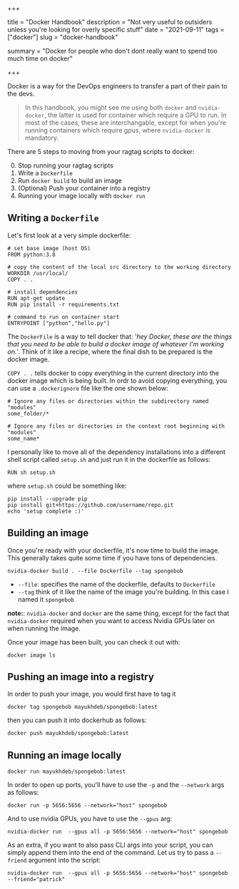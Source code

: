 +++


title = "Docker Handbook"
description = "Not very useful to outsiders unless you're looking for overly specific stuff"
date = "2021-09-11"
tags = ["docker"]
slug = "docker-handbook"

summary = "Docker for people who don't dont really want to spend too much time on docker"

+++

Docker is a way for the DevOps engineers to transfer a part of their pain to the devs. 

> In this handbook, you might see me using both `docker` and `nvidia-docker`, the latter is used for container which require a GPU to run. In most of the cases, these are interchangable, except for when you're running containers which require gpus, where `nvidia-docker` is mandatory.

There are 5 steps to moving from your ragtag scripts to docker: 

0. Stop running your ragtag scripts 
1. Write a `Dockerfile`
2. Run `docker build` to build an image
3. (Optional) Push your container into a registry
4. Running your image locally with `docker run`

## Writing a `Dockerfile`

Let's first look at a very simple dockerfile: 

```
# set base image (host OS)
FROM python:3.8

# copy the content of the local src directory to the working directory
WORKDIR /usr/local/
COPY . .

# install dependencies
RUN apt-get update
RUN pip install -r requirements.txt

# command to run on container start
ENTRYPOINT ["python","hello.py"]
```

The `DockerFile` is a way to tell docker that: '*hey Docker, these are the things that you need to be able to build a docker image of whatever I'm working on.*'. Think of it like a recipe, where the final dish to be prepared is the docker image. 

`COPY . .` tells docker to copy everything in the current directory into the docker image which is being built. In ordr to avoid copying everything, you can use a `.dockerignore` file like the one shown below: 

```
# Ignore any files or directories within the subdirectory named "modules" 
some_folder/*

# Ignore any files or directories in the context root beginning with "modules"
some_name*
```

I personally like to move all of the dependency installations into a different shell script called `setup.sh` and just run it in the dockerfile as follows:

```
RUN sh setup.sh
```

where `setup.sh` could be something like: 

```
pip install --upgrade pip
pip install git+https://github.com/username/repo.git
echo 'setup complete :)'
```

## Building an image

Once you're ready with your dockerfile, it's now time to build the image. This generally takes quite some time if you have tons of dependencies. 

```
nvidia-docker build . --file Dockerfile --tag spongebob
```

* `--file`: specifies the name of the dockerfile, defaults to `Dockerfile`
* `--tag` think of it like the name of the image you're building. In this case I named it `spongebob`

**note:**: `nvidia-docker` and `docker` are the same thing, except for the fact that `nvidia-docker` required when you want to access Nvidia GPUs later on when running the image. 

Once your image has been built, you can check it out with: 

```
docker image ls
```

## Pushing an image into a registry

In order to push your image, you would first have to tag it

```
docker tag spongebob mayukhdeb/spongebob:latest
```

then you can push it into dockerhub as follows: 

```
docker push mayukhdeb/spongebob:latest
```

## Running an image locally

```
docker run mayukhdeb/spongebob:latest
```

In order to open up ports, you'll have to use the `-p` and the `--network` args as follows: 

```
docker run -p 5656:5656 --network="host" spongebob
```

And to use nvidia GPUs, you have to use the `--gpus` arg: 

```
nvidia-docker run  --gpus all -p 5656:5656 --network="host" spongebob
```

As an extra, if you want to also pass CLI args into your script, you can simply append them into the end of the command. Let us try to pass a `--friend` argument into the script:

```
nvidia-docker run  --gpus all -p 5656:5656 --network="host" spongebob --friend="patrick"
```